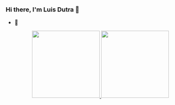 ### Hi there, I'm Luis Dutra 👋

- 🌱

<div align="center">
  <a href="https://github.com/LuisDutra">
  <img height="180em" src="https://github-readme-stats.vercel.app/api?username=LuisDutra&show_icons=true&theme=midnight-purple&include_all_commits=true&count_private=true"/>
  <img height="180em" src="https://github-readme-stats.vercel.app/api/top-langs/?username=LuisDutra&layout=compact&langs_count=6&theme=midnight-purple"/>
</div>

<!--
**LuisDutra/LuisDutra** is a ✨ _special_ ✨ repository because its `README.md` (this file) appears on your GitHub profile.

Here are some ideas to get you started:

- 🔭 I’m currently working on ...
- 🌱 I’m currently learning ...
- 👯 I’m looking to collaborate on ...
- 🤔 I’m looking for help with ...
- 💬 Ask me about ...
- 📫 How to reach me: ...
- 😄 Pronouns: ...
- ⚡ Fun fact: ...
-->
